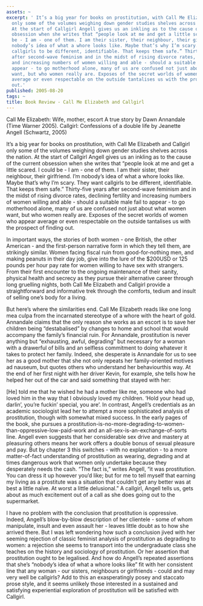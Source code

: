 ```yaml
---
assets: ~
excerpt: ' It’s a big year for books on prostitution, with Call Me Elizabeth and Callgirl
  only some of the volumes weighing down gender studies shelves across the nation.
  At the start of Callgirl Angell gives us an inkling as to the cause of the current
  obsession when she writes that “people look at me and get a little scared. I could
  be - I am - one of them. I am their sister, their neighbour, their girlfriend. I’m
  nobody’s idea of what a whore looks like. Maybe that’s why I’m scary. They want
  callgirls to be different, identifiable. That keeps them safe.” Thirty-five years
  after second-wave feminism and in the midst of rising divorce rates, declining fertility
  and increasing numbers of women willing and able - should a suitable male fail to
  appear - to go motherhood alone, many of us are confused not just about what women
  want, but who women really are. Exposes of the secret worlds of women who appear
  average or even respectable on the outside tantalises us with the prospect of finding
  out.'
published: 2005-08-20
tags: ~
title: Book Review - Call Me Elizabeth and Callgirl
---
```

Call Me Elizabeth: Wife, mother, escort A true story by Dawn Annandale
(Time Warner 2005). Callgirl: Confessions of a double life by Jeanette
Angell (Schwartz, 2005)

It’s a big year for books on prostitution, with Call Me Elizabeth
and Callgirl only some of the volumes weighing down gender studies
shelves across the nation. At the start of Callgirl Angell gives us an
inkling as to the cause of the current obsession when she writes that
“people look at me and get a little scared. I could be - I am - one of
them. I am their sister, their neighbour, their girlfriend. I’m nobody’s
idea of what a whore looks like. Maybe that’s why I’m scary. They want
callgirls to be different, identifiable. That keeps them safe.”
Thirty-five years after second-wave feminism and in the midst of rising
divorce rates, declining fertility and increasing numbers of women
willing and able - should a suitable male fail to appear - to go
motherhood alone, many of us are confused not just about what women
want, but who women really are. Exposes of the secret worlds of women
who appear average or even respectable on the outside tantalises us with
the prospect of finding out.

In important ways, the stories of both women - one British, the other
American - and the first-person narrative form in which they tell them,
are strikingly similar. Women facing fiscal ruin from good-for-nothing
men, and making peanuts in their day job, give into the lure of the
$200USD or 125 pounds per hour pay rate for women willing to have sex
with strangers. From their first encounter to the ongoing maintenance of
their sanity, physical health and secrecy as they pursue their
alternative career through long gruelling nights, both Call Me Elizabeth
and Callgirl provide a straightforward and informative trek through the
comforts, tedium and insult of selling one’s body for a living.

But here’s where the similarities end. Call Me Elizabeth reads like one
long mea culpa from the incarnated stereotype of a whore with the heart
of gold. Annandale claims that the only reason she works as an escort is
to save her children being “destabalised” by changes to home and school
that would accompany the family’s financial ruin. For Annandale,
prostitution is never anything but “exhausting, awful, degrading” but
necessary for a woman with a drawerful of bills and an selfless
commitment to doing whatever it takes to protect her family. Indeed, she
desperate is Annandale for us to see her as a good mother that she not
only repeats her family-oriented motives ad nauseum, but quotes others
who understand her behaviourthis way. At the end of her first night with
her driver Kevin, for example, she tells how he helped her out of the
car and said something that stayed with her:

[He] told me that he wished he had a mother like me, someone who had
loved him in the way that I obviously loved my children. ‘Hold your head
up, darlin’, you’re fuckin’ special, you are’. In contrast, Angell’s
credentials as an academic sociologist lead her to attempt a more
sophisticated analysis of prostitution, though with somewhat mixed
success. In the early pages of the book, she pursues a
prostitution-is-no-more-degrading-to-women-than-oppressive-low-paid-work
and an all-sex-is-an-exchange-of-sorts line. Angell even suggests that
her considerable sex drive and mastery at pleasuring others means her
work offers a double bonus of sexual pleasure and pay. But by chapter 3
this switches - with no explanation - to a more matter-of-fact
understanding of prostitution as wearing, degrading and at times
dangerous work that women only undertake because they desperately needs
the cash. “The fact is,” writes Angell, “it was prostitution. You can
dress it up however you’d like; but for me to tell myself that earning
my living as a prostitute was a situation that couldn’t get any better
was at best a little naïve. At worst a little delusional.” A callgirl,
Angell tells us, gets about as much excitement out of a call as she does
going out to the supermarket.

I have no problem with the conclusion that prostitution is oppressive.
Indeed, Angell’s blow-by-blow description of her clientele - some of
whom manipulate, insult and even assault her - leaves little doubt as to
how she arrived there. But I was left wondering how such a conclusion
jived with her seeming rejection of classic feminist analysis of
prostitution as degrading to women: a rejection she seems to transport
into the undergraduate class she teaches on the history and sociology of
prostitution. Or her assertion that prostitution ought to be legalised.
And how do Angell’s repeated assertions that she’s “nobody’s idea of
what a whore looks like” fit with her consistent line that any woman -
our sisters, neighbours or girlfriends - could and may very well be
callgirls? Add to this an exasperatingly posey and staccato prose style,
and it seems unlikely those interested in a sustained and satisfying
experiential exploration of prostitution will be satisfied with
Callgirl.